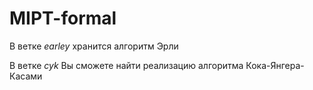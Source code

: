 # MIPT-formal

В ветке _earley_ хранится алгоритм Эрли

В ветке _cyk_ Вы сможете найти реализацию алгоритма Кока-Янгера-Касами
